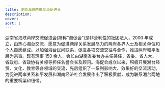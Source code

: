 ```yaml
---
title: 湖南海峡两岸交流促进会
description:
cover:
sort: 1
---
```


湖南省海峡两岸交流促进会(简称“海促会”)是非营利性的社团法人，2000 年成立，由热心湘台交流，愿意为促进两岸关系发展尽力的两岸各界人士及相关单位和个人自愿组成。以加强湘台民间联系，促进各项交流交往与合作，推进两岸和平发展为宗旨。现有理事 150 余人，会长由湖南省委台办主任兼任，省委、省人大、省政府、省政协有关领导担任名誉会长及顾问。海促会成立以来，积极开展湘台经贸、文化、教育等各领域的交流，先后组织了一系列影响大、效果好的交流活动，为促进两岸关系和平发展和湖南经济社会发展作出了积极贡献，成为联系湘台两地的重要桥梁和纽带。
